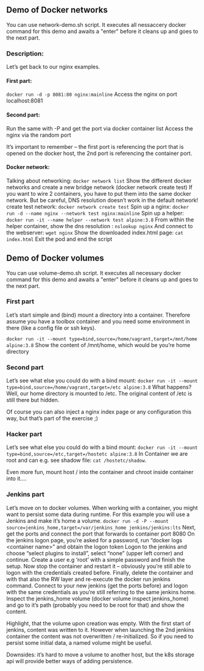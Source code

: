 ## Demo of Docker networks

You can use network-demo.sh script. 
It executes all nessaccery docker command for this demo and awaits a "enter" before it cleans up and goes to the next part.

### Description:

Let’s get back to our nginx examples.

#### First part:
`docker run -d -p 8081:80 nginx:mainline`
Access the nginx on port localhost:8081
#### Second part:
Run the same with -P and get the port via docker container list
Access the nginx via the random port

It’s important to remember – the first port is referencing the port that is opened on the docker host, the 2nd port is referencing the container port.

#### Docker network:
Talking about networking:
`docker network list`
Show the different docker networks and create a new bridge network (docker network create test)
If you want to wire 2 containers, you have to put them into the same docker network. But be careful, DNS resolution doesn’t work in the default network!
create test network: `docker network create test`
Spin up a nginx: `docker run -d --name nginx --network test nginx:mainline`
Spin up a helper: `docker run -it --name helper --network test alpine:3.8`
From within the helper container, show the dns resolution : `nslookup nginx`
And connect to the webserver: `wget nginx`
Show the downloaded index.html page: `cat index.html`
Exit the pod and end the script

## Demo of Docker volumes

You can use volume-demo.sh script. 
It executes all necessary docker command for this demo and awaits a "enter" before it cleans up and goes to the next part.

### First part

Let’s start simple and (bind) mount a directory into a container. Therefore assume you have a toolbox container and you need some environment in there (like a config file or ssh keys).

`docker run -it --mount type=bind,source=/home/vagrant,target=/mnt/home alpine:3.8`
Show the content of /mnt/home, which would be you’re home directory

### Second part

Let’s see what else you could do with a bind mount:
`docker run -it --mount type=bind,source=/home/vagrant,target=/etc alpine:3.8`
What happens? Well, our home directory is mounted to /etc. The original content of /etc is still there but hidden.

Of course you can also inject a nginx index page or any configuration this way, but that’s part of the exercise ;)

### Hacker part

Let’s see what else you could do with a bind mount:
`docker run -it --mount type=bind,source=/etc,target=/hostetc alpine:3.8`
In Container we are root and can e.g. see shadow file: `cat /hostetc/shadow`.

Even more fun, mount host / into the container and chroot inside container into it....

### Jenkins part

Let’s move on to docker volumes. When working with a container, you might want to persist some data during runtime. For this example you will use a Jenkins and make it’s home a volume.
`docker run -d -P --mount source=jenkins_home,target=/var/jenkins_home jenkins/jenkins:lts`
Next, get the ports and connect the port that forwards to container port 8080
On the jenkins logon page, you’re asked for a password, run “docker logs \<container name>”  and obtain the logon token
Logon to the jenkins and choose “select plugins to install”, select “none” (upper left corner) and continue. 
Create a user e.g ‘root’ with a simple password and finish the setup.
Now stop the container and restart it – obviously you’re still able to logon with the credentials created before.
Finally, delete the container and with that also the RW layer and re-execute the docker run jenkins command. 
Connect to your new jenkins (get the ports before) and logon with the same credentials as you’re still referring to the same jenkins home.
Inspect the jenkins_home volume (docker volume inspect jenkins_home) and go to it’s path (probably you need to be root for that) and show the content.

Highlight, that the volume upon creation was empty. With the first start of jenkins, content was written to it. However when launching the 2nd jenkins container the content was not overwritten / re-initialized. So if you need to persist some initial data, a named volume might be useful.

Downsides: it’s hard to move a volume to another host, but the k8s storage api will provide better ways of adding persistence. 
